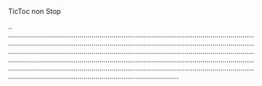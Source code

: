 TicToc non Stop

..
..................................................................................................................................................................................................................................................................................................................................................................................................................................................................................................................................................................................................................................................................................................................................